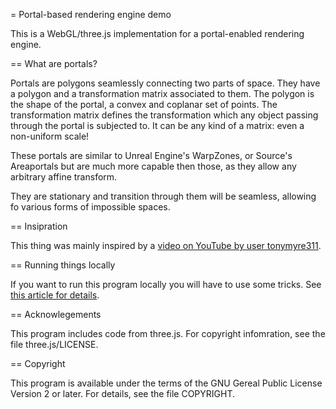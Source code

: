 = Portal-based rendering engine demo

This is a WebGL/three.js implementation for a portal-enabled rendering engine.

== What are portals?

Portals are polygons seamlessly connecting two parts of space.
They have a polygon and a transformation matrix associated to them.
The polygon is the shape of the portal, a convex and coplanar set of
points. The transformation matrix defines the transformation which
any object passing through the portal is subjected to. It can be any
kind of a matrix: even a non-uniform scale!

These portals are similar to Unreal Engine's WarpZones, or
Source's Areaportals but are much more capable then those, as they
allow any arbitrary affine transform.

They are stationary and transition through them will be seamless,
allowing fo various forms of impossible spaces.

== Insipration

This thing was mainly inspired by a [video on YouTube by user
tonymyre311](https://www.youtube.com/watch?v=_xFbRecjKQA).

== Running things locally

If you want to run this program locally you will have to use some
tricks. See [this article for details](https://github.com/mrdoob/three.js/wiki/How-to-run-things-locally).

== Acknowlegements

This program includes code from three.js. For copyright infomration,
see the file three.js/LICENSE.

== Copyright

This program is available under the terms of the GNU Gereal Public
License Version 2 or later. For details, see the file COPYRIGHT.
